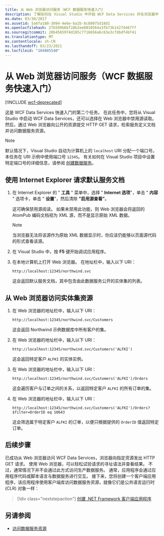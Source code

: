 ```yaml
---
title: 从 Web 浏览器访问服务（WCF 数据服务快速入门）
description: 了解如何在 Visual Studio 中开始 WCF Data Services 并在浏览器中禁用源读取。 获取服务定义文档并访问数据服务资源。
ms.date: 03/30/2017
ms.assetid: 5a6fa180-3094-4e6e-ba2b-8c80975d18d1
ms.openlocfilehash: 27b599b6bf28b2ee0810564a3fb73b14274467ff
ms.sourcegitcommit: 20b4565974d185c7716656a6c63e3cfdbdf4bf41
ms.translationtype: MT
ms.contentlocale: zh-CN
ms.lasthandoff: 03/23/2021
ms.locfileid: "104805540"
---
```

# <a name="accessing-the-service-from-a-web-browser-wcf-data-services-quickstart"></a>从 Web 浏览器访问服务（WCF 数据服务快速入门）

[!INCLUDE [wcf-deprecated](~/includes/wcf-deprecated.md)]

这是 WCF Data Services 快速入门的第二个任务。 在此任务中，您将从 Visual Studio 中启动 WCF Data Services，还可以选择在 Web 浏览器中禁用源读取。 然后，通过 Web 浏览器向公开的资源提交 HTTP GET 请求，检索服务定义文档并访问数据服务资源。

> [!NOTE]
> 默认情况下，Visual Studio 自动为计算机上的 `localhost` URI 分配一个端口号。 本任务在 URI 示例中使用端口号 `12345`。 有关如何在 Visual Studio 项目中设置特定端口号的详细信息，请参阅 [创建数据服务](creating-the-data-service.md)。

## <a name="to-request-the-default-service-document-by-using-internet-explorer"></a>使用 Internet Explorer 请求默认服务文档

1. 在 Internet Explorer 的 " **工具** " 菜单中，选择 " **Internet 选项**"，单击 " **内容** " 选项卡，单击 " **设置**"，然后清除 **"启用源查看"**。

     这可确保禁用源阅读。 如果未禁用此功能，则 Web 浏览器会将返回的 AtomPub 编码文档视为 XML 源，而不是显示原始 XML 数据。

    > [!NOTE]
    > 当浏览器无法将该源作为原始 XML 数据显示时，你应该仍能够以页面源代码的形式查看该源。

2. 在 Visual Studio 中，按 **F5** 键开始调试应用程序。

3. 在本地计算机上打开 Web 浏览器。 在地址栏中，输入以下 URI：

    ```http
    http://localhost:12345/northwind.svc
    ```

     这会返回默认服务文档，其中包含由此数据服务公开的实体集的列表。

## <a name="to-access-entity-set-resources-from-a-web-browser"></a>从 Web 浏览器访问实体集资源

1. 在 Web 浏览器的地址栏中，输入以下 URI：

    ```http
    http://localhost:12345/northwind.svc/Customers
    ```

     这会返回 Northwind 示例数据库中所有客户的集。

2. 在 Web 浏览器的地址栏中，输入以下 URI：

    ```http
    http://localhost:12345/northwind.svc/Customers('ALFKI')
    ```

     这会返回特定客户 `ALFKI` 的实体实例。

3. 在 Web 浏览器的地址栏中，输入以下 URI：

    ```http
    http://localhost:12345/northwind.svc/Customers('ALFKI')/Orders
    ```

     这会遍历客户与订单之间的关系，以返回特定客户 `ALFKI` 的所有订单的集。

4. 在 Web 浏览器的地址栏中，输入以下 URI：

    ```http
    http://localhost:12345/northwind.svc/Customers('ALFKI')/Orders?$filter=OrderID eq 10643
    ```

     这会筛选属于特定客户 `ALFKI` 的订单，以便只根据提供的 `OrderID` 值返回特定订单。

## <a name="next-steps"></a>后续步骤

已成功从 Web 浏览器访问 WCF Data Services，浏览器向指定资源发出 HTTP GET 请求。 使用 Web 浏览器，可以轻松试验请求的寻址语法并查看结果。 不过，通常情况下并不会通过此方式访问生产数据服务。 通常，应用程序会通过应用程序代码或脚本语言与数据服务进行交互。 接下来，您将创建一个客户端应用程序，该应用程序使用客户端库访问数据服务资源，就像它们是公共语言运行时 (CLR) 对象一样：

> [!div class="nextstepaction"]
> [创建 .NET Framework 客户端应用程序](creating-the-dotnet-client-application-wcf-data-services-quickstart.md)

## <a name="see-also"></a>另请参阅

- [访问数据服务资源](accessing-data-service-resources-wcf-data-services.md)
